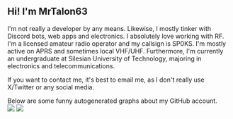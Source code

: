 ## Hi! I'm MrTalon63

I'm not really a developer by any means. Likewise, I mostly tinker with Discord bots, web apps and electronics.
I absolutely love working with RF. I'm a licensed amateur radio operator and my callsign is SP0KS. I'm mostly active on APRS and sometimes local VHF/UHF.
Furthermore, I'm currently an undergraduate at Silesian University of Technology, majoring in electronics and telecommunications.

If you want to contact me, it's best to email me, as I don't really use X/Twitter or any social media.

Below are some funny autogenerated graphs about my GitHub account.
<br>
<img src="https://github-readme-stats.vercel.app/api/top-langs/?username=MrTalon63&count_private=true&show_icons=true&theme=tokyonight"/>
<img src="https://github-readme-stats.vercel.app/api?username=MrTalon63&count_private=true&show_icons=true&theme=tokyonight"/>

